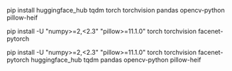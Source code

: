 pip install huggingface_hub tqdm torch torchvision pandas opencv-python pillow-heif

pip install -U "numpy>=2,<2.3" "pillow>=11.1.0" torch torchvision facenet-pytorch

pip install -U "numpy>=2,<2.3" "pillow>=11.1.0" torch torchvision facenet-pytorch huggingface_hub tqdm pandas opencv-python pillow-heif
